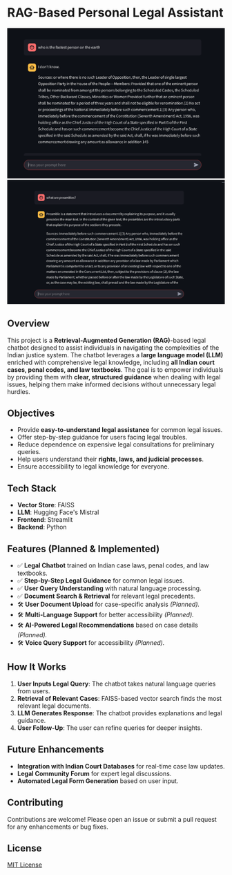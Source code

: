 # RAG-Based Personal Legal Assistant

![Image 1](https://github.com/nishikanta24/RAG/blob/main/pics/Screenshot%202025-02-14%20164809.png)
![Image 2](https://github.com/nishikanta24/RAG/blob/main/pics/Screenshot%202025-02-14%20164827.png)

## Overview
This project is a **Retrieval-Augmented Generation (RAG)**-based legal chatbot designed to assist individuals in navigating the complexities of the Indian justice system. The chatbot leverages a **large language model (LLM)** enriched with comprehensive legal knowledge, including **all Indian court cases, penal codes, and law textbooks**. The goal is to empower individuals by providing them with **clear, structured guidance** when dealing with legal issues, helping them make informed decisions without unnecessary legal hurdles.

## Objectives
- Provide **easy-to-understand legal assistance** for common legal issues.
- Offer step-by-step guidance for users facing legal troubles.
- Reduce dependence on expensive legal consultations for preliminary queries.
- Help users understand their **rights, laws, and judicial processes**.
- Ensure accessibility to legal knowledge for everyone.

## Tech Stack
- **Vector Store**: FAISS
- **LLM**: Hugging Face's Mistral
- **Frontend**: Streamlit
- **Backend**: Python

## Features (Planned & Implemented)
- ✅ **Legal Chatbot** trained on Indian case laws, penal codes, and law textbooks.
- ✅ **Step-by-Step Legal Guidance** for common legal issues.
- ✅ **User Query Understanding** with natural language processing.
- ✅ **Document Search & Retrieval** for relevant legal precedents.
- 🛠️ **User Document Upload** for case-specific analysis *(Planned).*
- 🛠️ **Multi-Language Support** for better accessibility *(Planned).*
- 🛠️ **AI-Powered Legal Recommendations** based on case details *(Planned).*
- 🛠️ **Voice Query Support** for accessibility *(Planned).*

## How It Works
1. **User Inputs Legal Query**: The chatbot takes natural language queries from users.
2. **Retrieval of Relevant Cases**: FAISS-based vector search finds the most relevant legal documents.
3. **LLM Generates Response**: The chatbot provides explanations and legal guidance.
4. **User Follow-Up**: The user can refine queries for deeper insights.

## Future Enhancements
- **Integration with Indian Court Databases** for real-time case law updates.
- **Legal Community Forum** for expert legal discussions.
- **Automated Legal Form Generation** based on user input.


## Contributing
Contributions are welcome! Please open an issue or submit a pull request for any enhancements or bug fixes.

## License
[MIT License](LICENSE)

